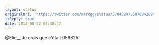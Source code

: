 ```yaml
---
layout: status
originalUrl: 'https://twitter.com/marcgg/status/370452475587084289'
isReply: true
date: 2013-08-22 07:48:47
---
```


@Elie__ Je crois que c'était 056825
